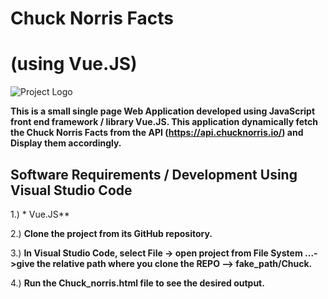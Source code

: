 # Chuck Norris Facts
# (using Vue.JS)

![Project Logo](https://github.com/loveshah751/Chuck-Norris-Facts/blob/master/img/chuck_readme.png)

**This is a small single page Web Application developed using JavaScript front end framework / library Vue.JS. This application dynamically fetch the Chuck Norris Facts from the API (https://api.chucknorris.io/) and Display them accordingly.**

## Software Requirements / Development Using Visual Studio Code
1.) * Vue.JS**

2.) **Clone the project from its GitHub repository.**

3.) **In Visual Studio Code, select File -> open project from File System ...->give the relative path where you clone the REPO -->    fake_path/Chuck.**

4.) **Run the Chuck_norris.html file to see the desired output.**









